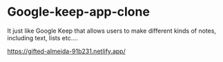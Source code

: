 # Google-keep-app-clone


It just like Google Keep that allows users to make different kinds of notes, including text, lists etc....



https://gifted-almeida-91b231.netlify.app/
